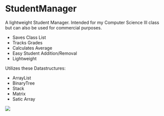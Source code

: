 # StudentManager

A lightweight Student Manager. Intended for my Computer Science III class but can also be used for commercial purposes.
- Saves Class List
- Tracks Grades
- Calculates Average
- Easy Student Addition/Removal
- Lightweight

Utilizes these Datastructures:
- ArrayList
- BinaryTree
- Stack
- Matrix
- Satic Array

<img src="https://i.imgur.com/vPBpPV4.png">
